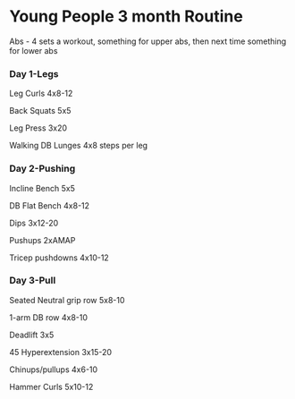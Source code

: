 # Young People 3 month Routine

Abs - 4 sets a workout, something for upper abs, 
then next time something for lower abs

### Day 1-Legs

Leg Curls 4x8-12 

Back Squats 5x5

Leg Press 3x20

Walking DB Lunges 4x8 steps per leg

### Day 2-Pushing 

Incline Bench 5x5 

DB Flat Bench 4x8-12

Dips 3x12-20

Pushups 2xAMAP

Tricep pushdowns 4x10-12

### Day 3-Pull

Seated Neutral grip row 5x8-10

1-arm DB row 4x8-10

Deadlift 3x5

45 Hyperextension 3x15-20

Chinups/pullups 4x6-10 

Hammer Curls 5x10-12


